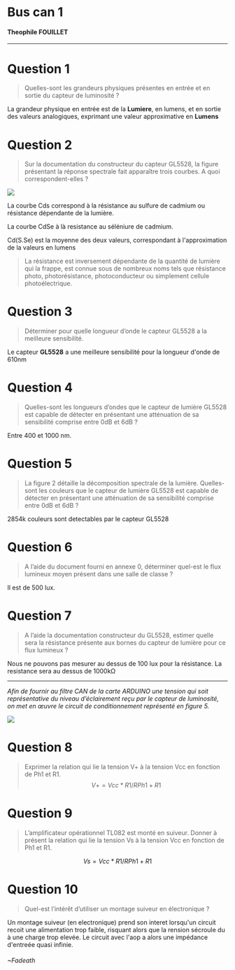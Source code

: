 # Bus can 1 
#### Theophile FOUILLET

---

# Question 1 
> Quelles-sont les grandeurs physiques présentes en entrée et en sortie du capteur de luminosité ?

La grandeur physique en entrée est de la **Lumiere**, en lumens, et en sortie des valeurs analogiques, exprimant une valeur approximative en **Lumens**

# Question 2
 > Sur la documentation du constructeur du capteur GL5528, la figure présentant la réponse spectrale fait apparaître trois courbes. A quoi correspondent-elles ?

![](https://i.imgur.com/8D3Bfkv.png)

La courbe Cds correspond à la résistance au sulfure de cadmium ou résistance dépendante de la lumière. 

La courbe CdSe à là resistance au séléniure de cadmium.

Cd(S.Se) est la moyenne des deux valeurs, correspondant à l'approximation de la valeurs en lumens 
> 
> La résistance est inversement dépendante de la quantité de lumière qui la frappe, est connue sous de nombreux noms tels que résistance photo, photorésistance, photoconducteur ou simplement cellule photoélectrique.

# Question 3 

> Déterminer pour quelle longueur d’onde le capteur GL5528 a la meilleure sensibilité.

Le capteur **GL5528** a une meilleure sensibilité pour la longueur d'onde de 610nm

# Question 4

> Quelles-sont les longueurs d’ondes que le capteur de lumière GL5528 est capable de détecter en présentant une atténuation de sa sensibilité comprise entre 0dB et 6dB ?

Entre 400 et 1000 nm.
# Question 5 
> La figure 2 détaille la décomposition spectrale de la lumière. Quelles-sont les couleurs que le capteur de lumière GL5528 est capable de détecter en présentant une atténuation de sa sensibilité comprise entre 0dB et 6dB ?

2854k couleurs sont detectables par le capteur GL5528
# Question 6
> A l’aide du document fourni en annexe 0, déterminer quel-est le flux lumineux moyen présent dans une salle de classe ?

Il est de 500 lux.

# Question 7

> A l’aide la documentation constructeur du GL5528, estimer quelle sera la résistance présente aux bornes du capteur de lumière pour ce flux lumineux ?

Nous ne pouvons pas mesurer au dessus de 100 lux pour la résistance. La resistance sera au dessus de 1000kΩ

---
*Afin de fournir au filtre CAN de la carte ARDUINO une tension qui soit représentative du niveau d’éclairement reçu par le capteur de luminosité, on met en œuvre le circuit de conditionnement représenté en figure 5.*

![](https://i.imgur.com/lzmEGLm.png)


# Question 8 
> Exprimer la relation qui lie la tension V+ à la tension Vcc en fonction de Ph1 et R1.
$$
V+ = Vcc *  R1 / RPh1 + R1
$$
# Question 9 
> L’amplificateur opérationnel TL082 est monté en suiveur. Donner à présent la relation qui lie la tension Vs à la tension Vcc en fonction de Ph1 et R1.

$$
Vs = Vcc * R1 / RPh1 + R1
$$
# Question 10 
> Quel-est l’intérêt d’utiliser un montage suiveur en électronique ?

Un montage suiveur (en electronique) prend son interet lorsqu'un circuit recoit une alimentation trop faible, risquant alors que la rension sécroule du à une charge trop elevée. Le circuit avec l'aop a alors une impédance d'entreée quasi infinie.  

###### ~Fadeath

